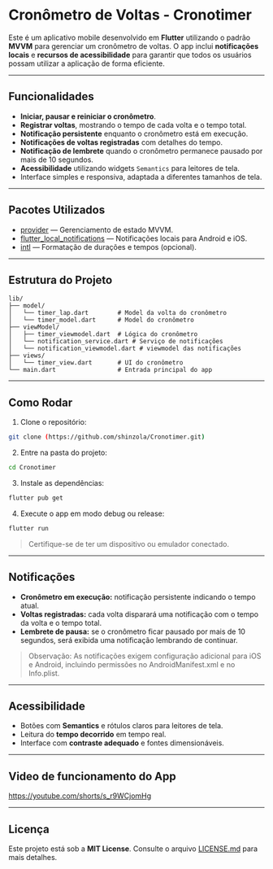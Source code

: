 # Cronômetro de Voltas - Cronotimer

Este é um aplicativo mobile desenvolvido em **Flutter** utilizando o padrão **MVVM** para gerenciar um cronômetro de voltas. O app inclui **notificações locais** e **recursos de acessibilidade** para garantir que todos os usuários possam utilizar a aplicação de forma eficiente.

---

## Funcionalidades

* **Iniciar, pausar e reiniciar o cronômetro**.
* **Registrar voltas**, mostrando o tempo de cada volta e o tempo total.
* **Notificação persistente** enquanto o cronômetro está em execução.
* **Notificações de voltas registradas** com detalhes do tempo.
* **Notificação de lembrete** quando o cronômetro permanece pausado por mais de 10 segundos.
* **Acessibilidade** utilizando widgets `Semantics` para leitores de tela.
* Interface simples e responsiva, adaptada a diferentes tamanhos de tela.

---

## Pacotes Utilizados

* [provider](https://pub.dev/packages/provider) — Gerenciamento de estado MVVM.
* [flutter\_local\_notifications](https://pub.dev/packages/flutter_local_notifications) — Notificações locais para Android e iOS.
* [intl](https://pub.dev/packages/intl) — Formatação de durações e tempos (opcional).

---

## Estrutura do Projeto

```
lib/
├── model/
│   └── timer_lap.dart        # Model da volta do cronômetro
│   └── timer_model.dart      # Model do cronômetro
├── viewModel/
│   ├── timer_viewmodel.dart  # Lógica do cronômetro
│   └── notification_service.dart # Serviço de notificações
│   └── notification_viewmodel.dart # viewmodel das notificações
├── views/
│   └── timer_view.dart       # UI do cronômetro
└── main.dart                 # Entrada principal do app
```

---

## Como Rodar

1. Clone o repositório:

```bash
git clone (https://github.com/shinzola/Cronotimer.git)
```

2. Entre na pasta do projeto:

```bash
cd Cronotimer
```

3. Instale as dependências:

```bash
flutter pub get
```

4. Execute o app em modo debug ou release:

```bash
flutter run
```

> Certifique-se de ter um dispositivo ou emulador conectado.

---

## Notificações

* **Cronômetro em execução:** notificação persistente indicando o tempo atual.
* **Voltas registradas:** cada volta disparará uma notificação com o tempo da volta e o tempo total.
* **Lembrete de pausa:** se o cronômetro ficar pausado por mais de 10 segundos, será exibida uma notificação lembrando de continuar.

> Observação: As notificações exigem configuração adicional para iOS e Android, incluindo permissões no AndroidManifest.xml e no Info.plist.

---

## Acessibilidade

* Botões com **Semantics** e rótulos claros para leitores de tela.
* Leitura do **tempo decorrido** em tempo real.
* Interface com **contraste adequado** e fontes dimensionáveis.

---

## Video de funcionamento do App

https://youtube.com/shorts/s_r9WCjomHg

---

## Licença

Este projeto está sob a **MIT License**. Consulte o arquivo [LICENSE.md](./LICENSE.md) para mais detalhes.
